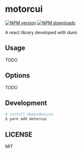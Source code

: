 # motorcui

[![NPM version](https://img.shields.io/npm/v/motorcui.svg?style=flat)](https://npmjs.org/package/motorcui)
[![NPM downloads](http://img.shields.io/npm/dm/motorcui.svg?style=flat)](https://npmjs.org/package/motorcui)

A react library developed with dumi

## Usage

TODO

## Options

TODO

## Development

```bash
# install dependencies
$ yarn add motorcui
```

## LICENSE

MIT
